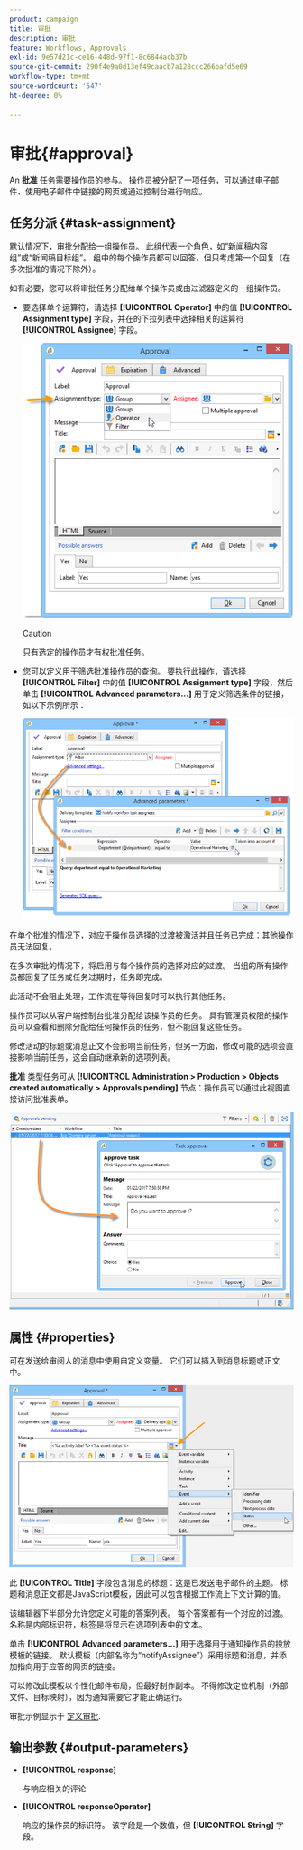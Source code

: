 ```yaml
---
product: campaign
title: 审批
description: 审批
feature: Workflows, Approvals
exl-id: 9e57d21c-ce16-448d-97f1-8c6844acb37b
source-git-commit: 290f4e9a0d13ef49caacb7a128ccc266bafd5e69
workflow-type: tm+mt
source-wordcount: '547'
ht-degree: 0%

---
```


# 审批{#approval}



An **批准** 任务需要操作员的参与。 操作员被分配了一项任务，可以通过电子邮件、使用电子邮件中链接的网页或通过控制台进行响应。

## 任务分派 {#task-assignment}

默认情况下，审批分配给一组操作员。 此组代表一个角色，如“新闻稿内容组”或“新闻稿目标组”。 组中的每个操作员都可以回答，但只考虑第一个回复（在多次批准的情况下除外）。

如有必要，您可以将审批任务分配给单个操作员或由过滤器定义的一组操作员。

* 要选择单个运算符，请选择 **[!UICONTROL Operator]** 中的值 **[!UICONTROL Assignment type]** 字段，并在的下拉列表中选择相关的运算符 **[!UICONTROL Assignee]** 字段。

  ![](assets/s_advuser_validation_box_assign.png)

  >[!CAUTION]
  >
  >只有选定的操作员才有权批准任务。

* 您可以定义用于筛选批准操作员的查询。 要执行此操作，请选择 **[!UICONTROL Filter]** 中的值 **[!UICONTROL Assignment type]** 字段，然后单击 **[!UICONTROL Advanced parameters...]** 用于定义筛选条件的链接，如以下示例所示：

  ![](assets/s_advuser_validation_box_filter.png)

在单个批准的情况下，对应于操作员选择的过渡被激活并且任务已完成：其他操作员无法回复。

在多次审批的情况下，将启用与每个操作员的选择对应的过渡。 当组的所有操作员都回复了任务或任务过期时，任务即完成。

此活动不会阻止处理，工作流在等待回复时可以执行其他任务。

操作员可以从客户端控制台批准分配给该操作员的任务。 具有管理员权限的操作员可以查看和删除分配给任何操作员的任务，但不能回复这些任务。

修改活动的标题或消息正文不会影响当前任务，但另一方面，修改可能的选项会直接影响当前任务，这会自动继承新的选项列表。

**批准** 类型任务可从 **[!UICONTROL Administration > Production > Objects created automatically > Approvals pending]** 节点：操作员可以通过此视图直接访问批准表单。

![](assets/s_advuser_validation_from_console.png)

## 属性 {#properties}

可在发送给审阅人的消息中使用自定义变量。 它们可以插入到消息标题或正文中。

![](assets/edit_validation.png)

此 **[!UICONTROL Title]** 字段包含消息的标题：这是已发送电子邮件的主题。 标题和消息正文都是JavaScript模板，因此可以包含根据工作流上下文计算的值。

该编辑器下半部分允许您定义可能的答案列表。 每个答案都有一个对应的过渡。 名称是内部标识符，标签是将显示在选项列表中的文本。

单击 **[!UICONTROL Advanced parameters...]** 用于选择用于通知操作员的投放模板的链接。 默认模板（内部名称为“notifyAssignee”）采用标题和消息，并添加指向用于应答的网页的链接。

可以修改此模板以个性化邮件布局，但最好制作副本。 不得修改定位机制（外部文件、目标映射），因为通知需要它才能正确运行。

审批示例显示于 [定义审批](define-approvals.md).

## 输出参数 {#output-parameters}

* **[!UICONTROL response]**

  与响应相关的评论

* **[!UICONTROL responseOperator]**

  响应的操作员的标识符。 该字段是一个数值，但 **[!UICONTROL String]** 字段。
